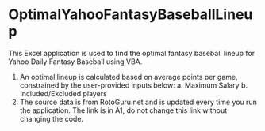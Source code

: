 # OptimalYahooFantasyBaseballLineup
This Excel application is used to find the optimal fantasy baseball lineup for Yahoo Daily Fantasy Baseball using VBA. 

1. An optimal lineup is calculated based on average points per game, constrained by the user-provided inputs below:
	a. Maximum Salary
	b. Included/Excluded players
2. The source data is from RotoGuru.net and is updated every time you run the application. The link is in A1, do not change this link without changing the code.

